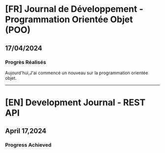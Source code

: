 # [FR] Journal de Développement - Programmation Orientée Objet (POO)

## 17/04/2024

### Progrès Réalisés

Aujourd'hui,J'ai commencé un nouveau sur la programmation orientée objet.

---

# [EN] Development Journal - REST API

## April 17,2024

### Progress Achieved
